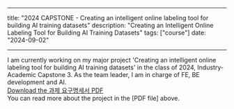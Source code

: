 
---
title: "2024 CAPSTONE - Creating an intelligent online labeling tool for building AI training datasets"
description: "Creating an Intelligent Online Labeling Tool for Building AI Training Datasets"
tags: ["course"]
date: "2024-09-02"

---

<span class="justified-text"> I am currently working on my major project 'Creating an intelligent online labeling tool for building AI training datasets' in the class of 2024, Industry-Academic Capstone 3. 
As the team leader, I am in charge of FE, BE development and AI. 
<br>
<a href="/files/capstone.pdf" target="_blank">Download the 과제 요구명세서 PDF</a> <br>
You can read more about the project in the [PDF file] above.
</span>